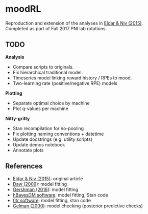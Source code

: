 # moodRL
Reproduction and extension of the analyses in [Eldar & Niv (2015)](https://www.nature.com/articles/ncomms7149). Completed as part of Fall 2017 PNI lab rotations. 

## TODO
**Analysis**
- Compare scripts to originals.
- Fix hierarchical traditional model.
- Timeseries model linking reward history / RPEs to mood.
- Two-learning rate (positive/negative RPE) models

**Plotting**
- Separate optimal choice by machine
- Plot q-values per machine

**Nitty-gritty**
- Stan recompilation for no-pooling
- Fix plotting naming conventions + datetime
- Update docstrings (e.g. utility scripts)
- Update demos notebook
- Annotate plots

## References
- [Eldar & Niv (2015)](https://www.nature.com/articles/ncomms7149): original article
- [Daw (2009)](http://www.cns.nyu.edu/~daw/d10.pdf): model fitting
- [Gershman (2016)](http://www.sciencedirect.com/science/article/pii/S0022249616000080): model fitting
- [hBayesDM software](https://github.com/CCS-Lab/hBayesDM): model fitting, Stan code
- [fitr software](https://github.com/abrahamnunes/fitr): model fitting, stan code
- [Gelman (2000)](http://www.stat.columbia.edu/~gelman/research/published/dogs.pdf): model checking (posterior predictive checks) 